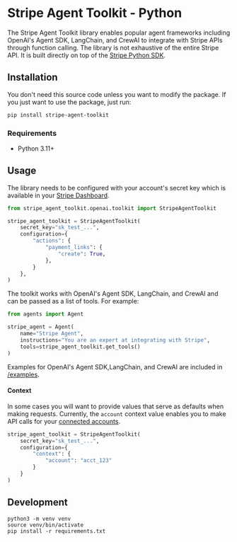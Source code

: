 # Stripe Agent Toolkit - Python

The Stripe Agent Toolkit library enables popular agent frameworks including OpenAI's Agent SDK, LangChain, and CrewAI to integrate with Stripe APIs through function calling. The
library is not exhaustive of the entire Stripe API. It is built directly on top
of the [Stripe Python SDK][python-sdk].

## Installation

You don't need this source code unless you want to modify the package. If you just
want to use the package, just run:

```sh
pip install stripe-agent-toolkit
```

### Requirements

-   Python 3.11+

## Usage

The library needs to be configured with your account's secret key which is
available in your [Stripe Dashboard][api-keys].

```python
from stripe_agent_toolkit.openai.toolkit import StripeAgentToolkit

stripe_agent_toolkit = StripeAgentToolkit(
    secret_key="sk_test_...",
    configuration={
        "actions": {
            "payment_links": {
                "create": True,
            },
        }
    },
)
```

The toolkit works with OpenAI's Agent SDK, LangChain, and CrewAI and can be passed as a list of tools. For example:

```python
from agents import Agent

stripe_agent = Agent(
    name="Stripe Agent",
    instructions="You are an expert at integrating with Stripe",
    tools=stripe_agent_toolkit.get_tools()
)
```

Examples for OpenAI's Agent SDK,LangChain, and CrewAI are included in [/examples](/examples).

[python-sdk]: https://github.com/stripe/stripe-python
[api-keys]: https://dashboard.stripe.com/account/apikeys

#### Context

In some cases you will want to provide values that serve as defaults when making requests. Currently, the `account` context value enables you to make API calls for your [connected accounts](https://docs.stripe.com/connect/authentication).

```python
stripe_agent_toolkit = StripeAgentToolkit(
    secret_key="sk_test_...",
    configuration={
        "context": {
            "account": "acct_123"
        }
    }
)
```

## Development

```
python3 -m venv venv
source venv/bin/activate
pip install -r requirements.txt
```
